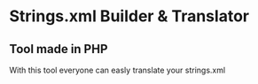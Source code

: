 # Strings.xml Builder & Translator
## Tool made in PHP

With this tool everyone can easly translate your strings.xml
